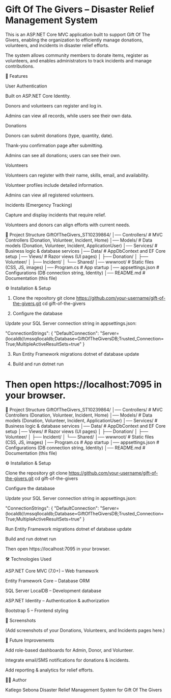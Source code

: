 
# Gift Of The Givers – Disaster Relief Management System


This is an ASP.NET Core MVC application built to support Gift Of The Givers, enabling the organization to efficiently manage donations, volunteers, and incidents in disaster relief efforts.

The system allows community members to donate items, register as volunteers, and enables administrators to track incidents and manage contributions.

🚀 Features

User Authentication

Built on ASP.NET Core Identity.

Donors and volunteers can register and log in.

Admins can view all records, while users see their own data.

Donations

Donors can submit donations (type, quantity, date).

Thank-you confirmation page after submitting.

Admins can see all donations; users can see their own.

Volunteers

Volunteers can register with their name, skills, email, and availability.

Volunteer profiles include detailed information.

Admins can view all registered volunteers.

Incidents (Emergency Tracking)

Capture and display incidents that require relief.

Volunteers and donors can align efforts with current needs.


📂 Project Structure
GiftOfTheGivers_ST10239864/
│── Controllers/         # MVC Controllers (Donation, Volunteer, Incident, Home)
│── Models/              # Data models (Donation, Volunteer, Incident, ApplicationUser)
│── Services/            # Business logic & database services
│── Data/                # AppDbContext and EF Core setup
│── Views/               # Razor views (UI pages)
│   ├── Donation/
│   ├── Volunteer/
│   ├── Incident/
│   └── Shared/
│── wwwroot/             # Static files (CSS, JS, images)
│── Program.cs           # App startup
│── appsettings.json     # Configurations (DB connection string, Identity)
│── README.md            # Documentation (this file)

⚙️ Installation & Setup
1. Clone the repository
git clone https://github.com/your-username/gift-of-the-givers.git
cd gift-of-the-givers

2. Configure the database

Update your SQL Server connection string in appsettings.json:

"ConnectionStrings": {
  "DefaultConnection": "Server=(localdb)\\mssqllocaldb;Database=GiftOfTheGiversDB;Trusted_Connection=True;MultipleActiveResultSets=true"
}

3. Run Entity Framework migrations
dotnet ef database update

4. Build and run
dotnet run


Then open https://localhost:7095
 in your browser.
=======
📂 Project Structure GiftOfTheGivers_ST10239864/ │── Controllers/ # MVC Controllers (Donation, Volunteer, Incident, Home) │── Models/ # Data models (Donation, Volunteer, Incident, ApplicationUser) │── Services/ # Business logic & database services │── Data/ # AppDbContext and EF Core setup │── Views/ # Razor views (UI pages) │ ├── Donation/ │ ├── Volunteer/ │ ├── Incident/ │ └── Shared/ │── wwwroot/ # Static files (CSS, JS, images) │── Program.cs # App startup │── appsettings.json # Configurations (DB connection string, Identity) │── README.md # Documentation (this file)

⚙️ Installation & Setup

Clone the repository git clone https://github.com/your-username/gift-of-the-givers.git cd gift-of-the-givers

Configure the database

Update your SQL Server connection string in appsettings.json:

"ConnectionStrings": { "DefaultConnection": "Server=(localdb)\mssqllocaldb;Database=GiftOfTheGiversDB;Trusted_Connection=True;MultipleActiveResultSets=true" }

Run Entity Framework migrations dotnet ef database update

Build and run dotnet run

Then open https://localhost:7095 in your browser.


🛠️ Technologies Used

ASP.NET Core MVC (7.0+) – Web framework

Entity Framework Core – Database ORM

SQL Server LocalDB – Development database

ASP.NET Identity – Authentication & authorization

Bootstrap 5 – Frontend styling

📸 Screenshots

(Add screenshots of your Donations, Volunteers, and Incidents pages here.)

📌 Future Improvements

Add role-based dashboards for Admin, Donor, and Volunteer.

Integrate email/SMS notifications for donations & incidents.

Add reporting & analytics for relief efforts.

👨‍💻 Author


Katlego Sebona
Disaster Relief Management System for Gift Of The Givers

